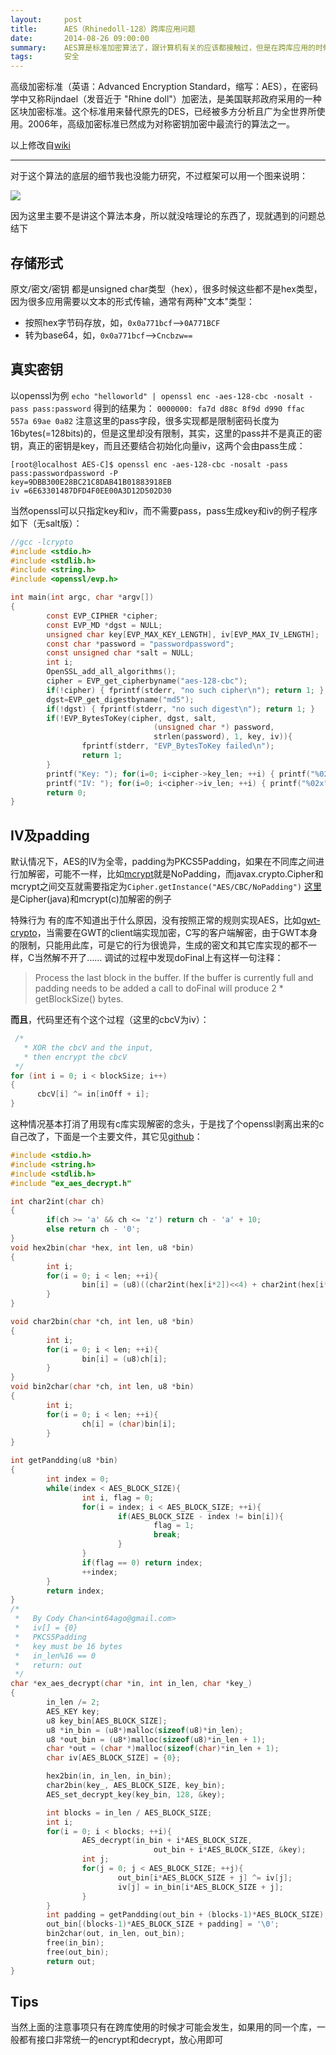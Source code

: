 ```yaml
---
layout:     post
title:      AES（Rhinedoll-128）跨库应用问题
date:       2014-08-26 09:00:00
summary:    AES算是标准加密算法了，跟计算机有关的应该都接触过，但是在跨库应用的时候还是很可能出问题
tags:       安全
---
```


高级加密标准（英语：Advanced Encryption Standard，缩写：AES），在密码学中又称Rijndael（发音近于 "Rhine doll"）加密法，是美国联邦政府采用的一种区块加密标准。这个标准用来替代原先的DES，已经被多方分析且广为全世界所使用。2006年，高级加密标准已然成为对称密钥加密中最流行的算法之一。

以上修改自[wiki][1]


----------
对于这个算法的底层的细节我也没能力研究，不过框架可以用一个图来说明：

![](http://int64ago.qiniudn.com/2014/08/26/9119f97a-2cd1-11e4-a160-31fb6a356569.png)

因为这里主要不是讲这个算法本身，所以就没啥理论的东西了，现就遇到的问题总结下

**存储形式**
----

原文/密文/密钥 都是unsigned char类型（hex），很多时候这些都不是hex类型，因为很多应用需要以文本的形式传输，通常有两种"文本"类型：

 - 按照hex字节码存放，如，`0x0a771bcf`——>`0A771BCF`
 - 转为base64，如，`0x0a771bcf`——>`Cncbzw==`

**真实密钥**
----

以openssl为例
`echo "helloworld" | openssl enc -aes-128-cbc -nosalt -pass pass:password`
得到的结果为：
`0000000: fa7d d88c 8f9d d990 ffac 557a 69ae 0a82`
注意这里的pass字段，很多实现都是限制密码长度为16bytes(=128bits)的，但是这里却没有限制，其实，这里的pass并不是真正的密钥，真正的密钥是key，而且还要结合初始化向量iv，这两个会由pass生成：

```
[root@localhost AES-C]$ openssl enc -aes-128-cbc -nosalt -pass pass:passwordpassword -P
key=9DBB300E28BC21C8DAB41B01883918EB
iv =6E63301487DFD4F0EE00A3D12D502D30
```

当然openssl可以只指定key和iv，而不需要pass，pass生成key和iv的例子程序如下（无salt版）：

```c
//gcc -lcrypto
#include <stdio.h>
#include <stdlib.h>
#include <string.h>
#include <openssl/evp.h>

int main(int argc, char *argv[])
{
        const EVP_CIPHER *cipher;
        const EVP_MD *dgst = NULL;
        unsigned char key[EVP_MAX_KEY_LENGTH], iv[EVP_MAX_IV_LENGTH];
        const char *password = "passwordpassword";
        const unsigned char *salt = NULL;
        int i;
        OpenSSL_add_all_algorithms();
        cipher = EVP_get_cipherbyname("aes-128-cbc");
        if(!cipher) { fprintf(stderr, "no such cipher\n"); return 1; }
        dgst=EVP_get_digestbyname("md5");
        if(!dgst) { fprintf(stderr, "no such digest\n"); return 1; }
        if(!EVP_BytesToKey(cipher, dgst, salt,
                                (unsigned char *) password,
                                strlen(password), 1, key, iv)){
                fprintf(stderr, "EVP_BytesToKey failed\n");
                return 1;
        }
        printf("Key: "); for(i=0; i<cipher->key_len; ++i) { printf("%02x", key[i]); } printf("\n");
        printf("IV: "); for(i=0; i<cipher->iv_len; ++i) { printf("%02x", iv[i]); } printf("\n");
        return 0;
}
```

**IV及padding**
------------

默认情况下，AES的IV为全零，padding为PKCS5Padding，如果在不同库之间进行加解密，可能不一样，比如[mcrypt][2]就是NoPadding，而javax.crypto.Cipher和mcrypt之间交互就需要指定为`Cipher.getInstance("AES/CBC/NoPadding")`
[这里][3]是Cipher(java)和mcrypt(c)加解密的例子

特殊行为
有的库不知道出于什么原因，没有按照正常的规则实现AES，比如[gwt-crypto][4]，当需要在GWT的client端实现加密，C写的客户端解密，由于GWT本身的限制，只能用此库，可是它的行为很诡异，生成的密文和其它库实现的都不一样，C当然解不开了……
调试的过程中发现doFinal上有这样一句注释：

> Process the last block in the buffer. If the buffer is currently
> full and padding needs to be added a call to doFinal will produce
> 2 * getBlockSize() bytes.

**而且**，代码里还有个这个过程（这里的cbcV为iv）：

```c
 /*
   * XOR the cbcV and the input,
   * then encrypt the cbcV
 */
for (int i = 0; i < blockSize; i++)
{
      cbcV[i] ^= in[inOff + i];
}
```

这种情况基本打消了用现有c库实现解密的念头，于是找了个openssl剥离出来的c自己改了，下面是一个主要文件，其它见[github][5]：

```c
#include <stdio.h>
#include <string.h>
#include <stdlib.h>
#include "ex_aes_decrypt.h"

int char2int(char ch)
{
        if(ch >= 'a' && ch <= 'z') return ch - 'a' + 10;
        else return ch - '0';
}
void hex2bin(char *hex, int len, u8 *bin)
{
        int i;
        for(i = 0; i < len; ++i){
                bin[i] = (u8)((char2int(hex[i*2])<<4) + char2int(hex[i*2 + 1]));
        }
}

void char2bin(char *ch, int len, u8 *bin)
{
        int i;
        for(i = 0; i < len; ++i){
                bin[i] = (u8)ch[i];
        }
}
void bin2char(char *ch, int len, u8 *bin)
{
        int i;
        for(i = 0; i < len; ++i){
                ch[i] = (char)bin[i];
        }
}

int getPandding(u8 *bin)
{
        int index = 0;
        while(index < AES_BLOCK_SIZE){
                int i, flag = 0;
                for(i = index; i < AES_BLOCK_SIZE; ++i){
                        if(AES_BLOCK_SIZE - index != bin[i]){
                                flag = 1;
                                break;
                        }
                }
                if(flag == 0) return index;
                ++index;
        }
        return index;
}
/*
 *   By Cody Chan<int64ago@gmail.com>
 *   iv[] = {0}
 *   PKCS5Padding
 *   key must be 16 bytes
 *   in_len%16 == 0
 *   return: out
 */
char *ex_aes_decrypt(char *in, int in_len, char *key_)
{
        in_len /= 2;
        AES_KEY key;
        u8 key_bin[AES_BLOCK_SIZE];
        u8 *in_bin = (u8*)malloc(sizeof(u8)*in_len);
        u8 *out_bin = (u8*)malloc(sizeof(u8)*in_len + 1);
        char *out = (char *)malloc(sizeof(char)*in_len + 1);
        char iv[AES_BLOCK_SIZE] = {0};

        hex2bin(in, in_len, in_bin);
        char2bin(key_, AES_BLOCK_SIZE, key_bin);
        AES_set_decrypt_key(key_bin, 128, &key);

        int blocks = in_len / AES_BLOCK_SIZE;
        int i;
        for(i = 0; i < blocks; ++i){
                AES_decrypt(in_bin + i*AES_BLOCK_SIZE,
                                out_bin + i*AES_BLOCK_SIZE, &key);
                int j;
                for(j = 0; j < AES_BLOCK_SIZE; ++j){
                        out_bin[i*AES_BLOCK_SIZE + j] ^= iv[j];
                        iv[j] = in_bin[i*AES_BLOCK_SIZE + j];
                }
        }
        int padding = getPandding(out_bin + (blocks-1)*AES_BLOCK_SIZE);
        out_bin[(blocks-1)*AES_BLOCK_SIZE + padding] = '\0';
        bin2char(out, in_len, out_bin);
        free(in_bin);
        free(out_bin);
        return out;
}
```

**Tips**
----

当然上面的注意事项只有在跨库使用的时候才可能会发生，如果用的同一个库，一般都有接口非常统一的encrypt和decrypt，放心用即可


  [1]: https://zh.wikipedia.org/wiki/Advanced_Encryption_Standard
  [2]: http://sourceforge.net/projects/mcrypt/files/Libmcrypt/
  [3]: https://gist.github.com/int64Ago/bc816bd950b179e04955
  [4]: https://code.google.com/p/gwt-crypto/
  [5]: https://github.com/int64Ago/AES-C
